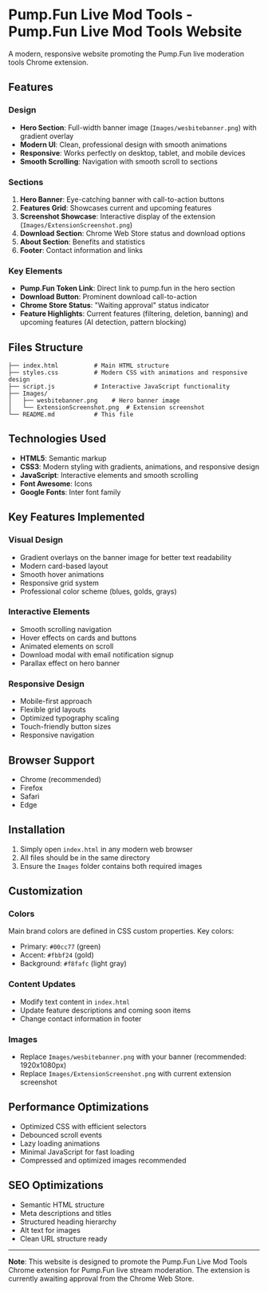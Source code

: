 # Pump.Fun Live Mod Tools - Pump.Fun Live Mod Tools Website

A modern, responsive website promoting the Pump.Fun live moderation tools Chrome extension.

## Features

### Design
- **Hero Section**: Full-width banner image (`Images/wesbitebanner.png`) with gradient overlay
- **Modern UI**: Clean, professional design with smooth animations
- **Responsive**: Works perfectly on desktop, tablet, and mobile devices
- **Smooth Scrolling**: Navigation with smooth scroll to sections

### Sections
1. **Hero Banner**: Eye-catching banner with call-to-action buttons
2. **Features Grid**: Showcases current and upcoming features
3. **Screenshot Showcase**: Interactive display of the extension (`Images/ExtensionScreenshot.png`)
4. **Download Section**: Chrome Web Store status and download options
5. **About Section**: Benefits and statistics
6. **Footer**: Contact information and links

### Key Elements
- **Pump.Fun Token Link**: Direct link to pump.fun in the hero section
- **Download Button**: Prominent download call-to-action
- **Chrome Store Status**: "Waiting approval" status indicator
- **Feature Highlights**: Current features (filtering, deletion, banning) and upcoming features (AI detection, pattern blocking)

## Files Structure

```
├── index.html          # Main HTML structure
├── styles.css          # Modern CSS with animations and responsive design
├── script.js           # Interactive JavaScript functionality
├── Images/
│   ├── wesbitebanner.png    # Hero banner image
│   └── ExtensionScreenshot.png  # Extension screenshot
└── README.md           # This file
```

## Technologies Used

- **HTML5**: Semantic markup
- **CSS3**: Modern styling with gradients, animations, and responsive design
- **JavaScript**: Interactive elements and smooth scrolling
- **Font Awesome**: Icons
- **Google Fonts**: Inter font family

## Key Features Implemented

### Visual Design
- Gradient overlays on the banner image for better text readability
- Modern card-based layout
- Smooth hover animations
- Responsive grid system
- Professional color scheme (blues, golds, grays)

### Interactive Elements
- Smooth scrolling navigation
- Hover effects on cards and buttons
- Animated elements on scroll
- Download modal with email notification signup
- Parallax effect on hero banner

### Responsive Design
- Mobile-first approach
- Flexible grid layouts
- Optimized typography scaling
- Touch-friendly button sizes
- Responsive navigation

## Browser Support

- Chrome (recommended)
- Firefox
- Safari
- Edge

## Installation

1. Simply open `index.html` in any modern web browser
2. All files should be in the same directory
3. Ensure the `Images` folder contains both required images

## Customization

### Colors
Main brand colors are defined in CSS custom properties. Key colors:
- Primary: `#00cc77` (green)
- Accent: `#fbbf24` (gold)
- Background: `#f8fafc` (light gray)

### Content Updates
- Modify text content in `index.html`
- Update feature descriptions and coming soon items
- Change contact information in footer

### Images
- Replace `Images/wesbitebanner.png` with your banner (recommended: 1920x1080px)
- Replace `Images/ExtensionScreenshot.png` with current extension screenshot

## Performance Optimizations

- Optimized CSS with efficient selectors
- Debounced scroll events
- Lazy loading animations
- Minimal JavaScript for fast loading
- Compressed and optimized images recommended

## SEO Optimizations

- Semantic HTML structure
- Meta descriptions and titles
- Structured heading hierarchy
- Alt text for images
- Clean URL structure ready

---

**Note**: This website is designed to promote the Pump.Fun Live Mod Tools Chrome extension for Pump.Fun live stream moderation. The extension is currently awaiting approval from the Chrome Web Store.
